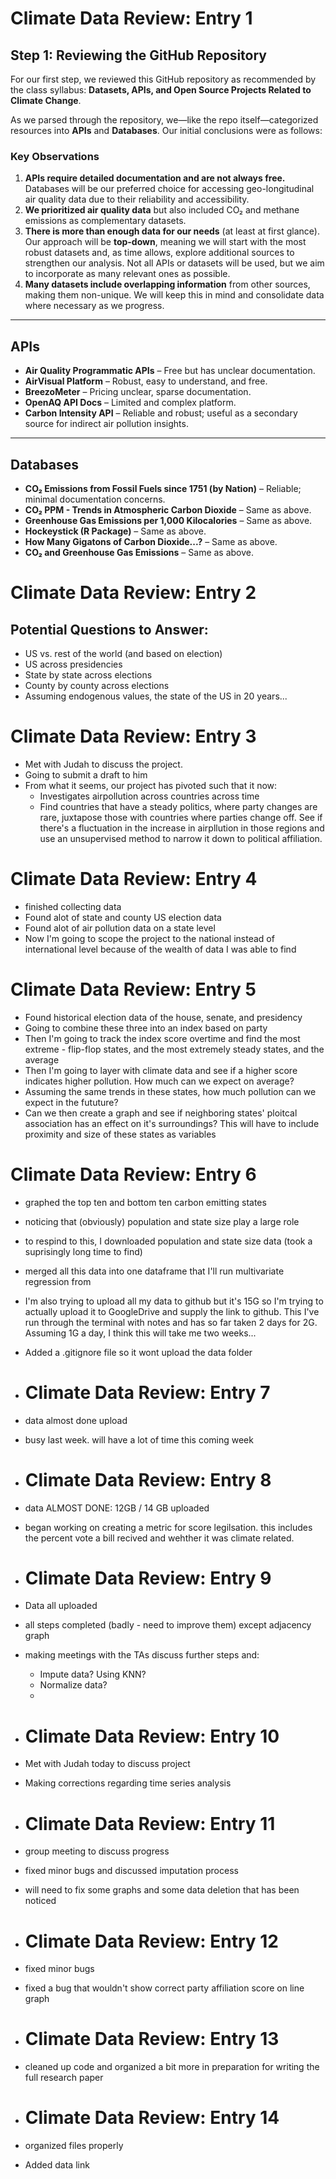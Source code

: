 # Climate Data Review: Entry 1

## Step 1: Reviewing the GitHub Repository

For our first step, we reviewed this GitHub repository as recommended by the class syllabus: **Datasets, APIs, and Open Source Projects Related to Climate Change**.  

As we parsed through the repository, we—like the repo itself—categorized resources into **APIs** and **Databases**. Our initial conclusions were as follows:

### Key Observations

1. **APIs require detailed documentation and are not always free.** Databases will be our preferred choice for accessing geo-longitudinal air quality data due to their reliability and accessibility.  
2. **We prioritized air quality data** but also included CO₂ and methane emissions as complementary datasets.  
3. **There is more than enough data for our needs** (at least at first glance). Our approach will be **top-down**, meaning we will start with the most robust datasets and, as time allows, explore additional sources to strengthen our analysis. Not all APIs or datasets will be used, but we aim to incorporate as many relevant ones as possible.  
4. **Many datasets include overlapping information** from other sources, making them non-unique. We will keep this in mind and consolidate data where necessary as we progress.  

---

## APIs

- **Air Quality Programmatic APIs** – Free but has unclear documentation.  
- **AirVisual Platform** – Robust, easy to understand, and free.  
- **BreezoMeter** – Pricing unclear, sparse documentation.  
- **OpenAQ API Docs** – Limited and complex platform.  
- **Carbon Intensity API** – Reliable and robust; useful as a secondary source for indirect air pollution insights.  

---

## Databases

- **CO₂ Emissions from Fossil Fuels since 1751 (by Nation)** – Reliable; minimal documentation concerns.  
- **CO₂ PPM - Trends in Atmospheric Carbon Dioxide** – Same as above.  
- **Greenhouse Gas Emissions per 1,000 Kilocalories** – Same as above.  
- **Hockeystick (R Package)** – Same as above.  
- **How Many Gigatons of Carbon Dioxide...?** – Same as above.  
- **CO₂ and Greenhouse Gas Emissions** – Same as above.

# Climate Data Review: Entry 2
## Potential Questions to Answer:
- US vs. rest of the world (and based on election)
- US across presidencies
- State by state across elections
- County by county across elections
- Assuming endogenous values, the state of the US in 20 years...

# Climate Data Review: Entry 3
- Met with Judah to discuss the project.
- Going to submit a draft to him
- From what it seems, our project has pivoted such that it now:
  - Investigates airpollution across countries across time
  - Find countries that have a steady politics, where party changes are rare, juxtapose those with countries where parties change off. See if there's a fluctuation in the increase in airpllution in those regions and use an unsupervised method to narrow it down to political affiliation.
 
# Climate Data Review: Entry 4 
- finished collecting data
- Found alot of state and county US election data
- Found alot of air pollution data on a state level
- Now I'm going to scope the project to the national instead of international level because of the wealth of data I was able to find

# Climate Data Review: Entry 5
- Found historical election data of the house, senate, and presidency
- Going to combine these three into an index based on party
- Then I'm going to track the index score overtime and find the most extreme - flip-flop states, and the most extremely steady states, and the average
- Then I'm going to layer with climate data and see if a higher score indicates higher pollution. How much can we expect on average?
- Assuming the same trends in these states, how much pollution can we expect in the fututure?
- Can we then create a graph and see if neighboring states' ploitcal association has an effect on it's surroundings? This will have to include proximity and size of these states as variables

# Climate Data Review: Entry 6
- graphed the top ten and bottom ten carbon emitting states
- noticing that (obviously) population and state size play a large role
- to respind to this, I downloaded population and state size data (took a suprisingly long time to find)
- merged all this data into one dataframe that I'll run multivariate regression from
- I'm also trying to upload all my data to github but it's 15G so I'm trying to actually upload it to GoogleDrive and supply the link to github. This I've run through the terminal with notes and has so far taken 2 days for 2G. Assuming 1G a day, I think this will take me two weeks...
- Added a .gitignore file so it wont upload the data folder

- # Climate Data Review: Entry 7
- data almost done upload
- busy last week. will have a lot of time this coming week

- # Climate Data Review: Entry 8
- data ALMOST DONE: 12GB / 14 GB uploaded
- began working on creating a metric for score legilsation. this includes the percent vote a bill recived and wehther it was climate related.

- # Climate Data Review: Entry 9
- Data all uploaded
- all steps completed (badly - need to improve them) except adjacency graph
- making meetings with the TAs discuss further steps and:
  - Impute data? Using KNN?
  - Normalize data?
  - 
-  # Climate Data Review: Entry 10
- Met with Judah today to discuss project
- Making corrections regarding time series analysis

-  # Climate Data Review: Entry 11
- group meeting to discuss progress
- fixed minor bugs and discussed imputation process
- will need to fix some graphs and some data deletion that has been noticed

-  # Climate Data Review: Entry 12
- fixed minor bugs
- fixed a bug that wouldn't show correct party affiliation score on line graph

-  # Climate Data Review: Entry 13
- cleaned up code and organized a bit more in preparation for writing the full research paper

-  # Climate Data Review: Entry 14
- organized files properly
- Added data link